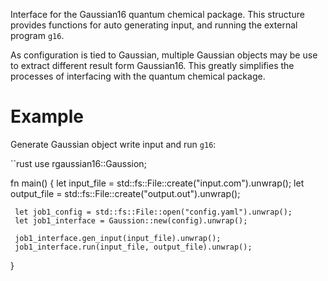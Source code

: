 Interface for the Gaussian16 quantum chemical package.
This structure provides functions for auto generating input, and
running the external program `g16`.

As configuration is tied to Gaussian, multiple Gaussian objects may
be use to extract different result form Gaussian16. This greatly 
simplifies the processes of interfacing with the quantum chemical
package.

# Example

 Generate Gaussian object write input and run `g16`:
 
``rust
  use rgaussian16::Gaussion;

   fn main() {
      let input_file = std::fs::File::create("input.com").unwrap();
     let output_file = std::fs::File::create("output.out").unwrap();
  
     let job1_config = std::fs::File::open("config.yaml").unwrap();
     let job1_interface = Gaussion::new(config).unwrap();
 
     job1_interface.gen_input(input_file).unwrap();
     job1_interface.run(input_file, output_file).unwrap();
   }
```
